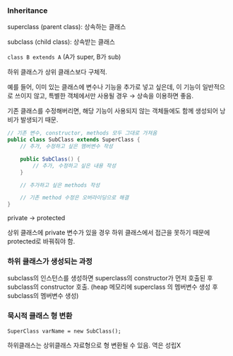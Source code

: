 ### Inheritance

superclass (parent class): 상속하는 클래스

subclass (child class): 상속받는 클래스

`class B extends A` (A가 super, B가 sub)

하위 클래스가 상위 클래스보다 구체적.

예를 들어, 이미 있는 클래스에 변수나 기능을 추가로 넣고 싶은데, 이 기능이 일반적으로 쓰이지 않고, 특별한 객체에서만 사용될 경우 → 상속을 이용하면 좋음.

기존 클래스를 수정해버리면, 해당 기능이 사용되지 않는 객체들에도 함께 생성되어 낭비가 발생되기 때문.

```java
// 기존 변수, constructor, methods 모두 그대로 가져옴
public class SubClass extends SuperClass {
	// 추가, 수정하고 싶은 멤버변수 작성

	public SubClass() {
		// 추가, 수정하고 싶은 내용 작성
	}

	// 추가하고 싶은 methods 작성

	// 기존 method 수정은 오버라이딩으로 해결
}
```

private → protected

상위 클래스에 private 변수가 있을 경우 하위 클래스에서 접근을 못하기 때문에 protected로 바꿔줘야 함.

### 하위 클래스가 생성되는 과정

subclass의 인스턴스를 생성하면 superclass의 constructor가 먼저 호출된 후 subclass의 constructor 호출. (heap 메모리에 superclass 의 멤버변수 생성 후 subclass의 멤버변수 생성)

### 묵시적 클래스 형 변환
`SuperClass varName = new SubClass();`

하위클래스는 상위클래스 자료형으로 형 변환될 수 있음. 역은 성립X
